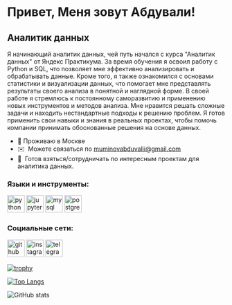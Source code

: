 Привет, Меня зовут Абдували!
================================================================================================================================

Аналитик данных
------------

Я начинающий аналитик данных, чей путь начался с курса "Аналитик данных" от Яндекс Практикума. За время обучения я освоил работу с Python и SQL, что позволяет мне эффективно анализировать и обрабатывать данные. Кроме того, я также ознакомился с основами статистики и визуализации данных, что помогает мне представлять результаты своего анализа в понятной и наглядной форме. В своей работе я стремлюсь к постоянному саморазвитию и применению новых инструментов и методов анализа. Мне нравится решать сложные задачи и находить нестандартные подходы к решению проблем. Я готов применить свои навыки и знания в реальных проектах, чтобы помочь компании принимать обоснованные решения на основе данных.

* 🌱 Проживаю в Москве 
* ✉️  Можете связаться по [muminovabduvalii@gmail.com](mailto:muminovabduvalii@gmail.com)
* 🤝  Готов взяться/сотрудничать по интересным проектам для аналитика данных.

### Языки и инструменты:

[<img src='https://cdn.jsdelivr.net/npm/simple-icons@3.0.1/icons/python.svg' alt='python' height='40'>](0) [<img src='https://cdn.jsdelivr.net/npm/simple-icons@3.0.1/icons/jupyter.svg' alt='jupyter' height='40'>](0) [<img src='https://cdn.jsdelivr.net/npm/simple-icons@3.0.1/icons/mysql.svg' alt='mysql' height='40'>](0) [<img src='https://cdn.jsdelivr.net/npm/simple-icons@3.0.1/icons/postgresql.svg' alt='postgresql' height='40'>](0)  

### Социальные сети:

[<img src='https://cdn.jsdelivr.net/npm/simple-icons@3.0.1/icons/github.svg' alt='github' height='40'>](https://github.com/AbduvaliMuminov)  [<img src='https://cdn.jsdelivr.net/npm/simple-icons@3.0.1/icons/instagram.svg' alt='instagram' height='40'>](https://www.instagram.com/muminovvali/)  [<img src='https://cdn.jsdelivr.net/npm/simple-icons@3.0.1/icons/telegram.svg' alt='telegram' height='40'>](https://t.me/ValiZemo)  


[![trophy](https://github-profile-trophy.vercel.app/?username=AbduvaliMuminov)](https://github.com/ryo-ma/github-profile-trophy)

[![Top Langs](https://github-readme-stats.vercel.app/api/top-langs/?username=AbduvaliMuminov)](https://github.com/anuraghazra/github-readme-stats)

![GitHub stats](https://github-readme-stats.vercel.app/api?username=AbduvaliMuminov&show_icons=true)  

